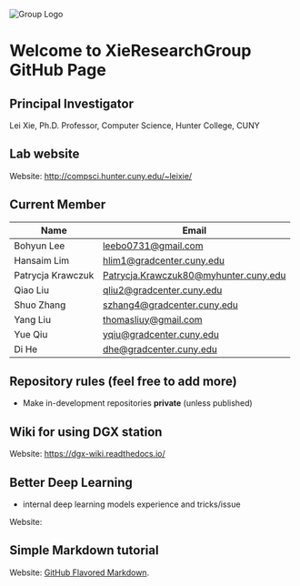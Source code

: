![Group Logo](http://compsci.hunter.cuny.edu/~leixie/images/logo.jpg)
# Welcome to XieResearchGroup GitHub Page

## Principal Investigator
Lei Xie, Ph.D. Professor, Computer Science, Hunter College, CUNY

## Lab website
Website: http://compsci.hunter.cuny.edu/~leixie/

## Current Member
Name | Email
------------| -------------
Bohyun Lee |leebo0731@gmail.com
Hansaim Lim | hlim1@gradcenter.cuny.edu
Patrycja Krawczuk | Patrycja.Krawczuk80@myhunter.cuny.edu
Qiao Liu | qliu2@gradcenter.cuny.edu
Shuo Zhang | szhang4@gradcenter.cuny.edu
Yang Liu | thomasliuy@gmail.com
Yue Qiu | yqiu@gradcenter.cuny.edu
Di He | dhe@gradcenter.cuny.edu

## Repository rules (feel free to add more)
- Make in-development repositories **private** (unless published)

## Wiki for using DGX station
Website: https://dgx-wiki.readthedocs.io/

## Better Deep Learning
- internal deep learning models experience and tricks/issue

Website: 

## Simple Markdown tutorial
Website: [GitHub Flavored Markdown](https://guides.github.com/features/mastering-markdown/).








